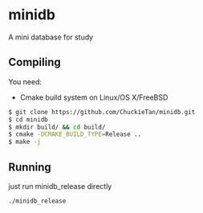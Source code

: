# minidb
A mini database for study

## Compiling
You need:
- Cmake build system
on Linux/OS X/FreeBSD
```bash
$ git clone https://github.com/ChuckieTan/minidb.git
$ cd minidb
$ mkdir build/ && cd build/
$ cmake -DCMAKE_BUILD_TYPE=Release ..
$ make -j
```

## Running
just run minidb_release directly
```bash
./minidb_release
```